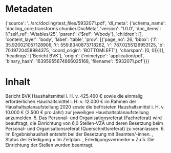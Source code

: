 # Metadaten
{'source': '../src/docling/test_files/5932071.pdf', 'dl_meta': {'schema_name': 'docling_core.transforms.chunker.DocMeta', 'version': '1.0.0', 'doc_items': [{'self_ref': '#/tables/25', 'parent': {'$ref': '#/body'}, 'children': [], 'content_layer': 'body', 'label': 'table', 'prov': [{'page_no': 26, 'bbox': {'l': 35.920021057128906, 't': 559.8340873718262, 'r': 787.0255126953125, 'b': 70.19720458984375, 'coord_origin': 'BOTTOMLEFT'}, 'charspan': [0, 0]}]}], 'headings': ['Bericht BVK'], 'origin': {'mimetype': 'application/pdf', 'binary_hash': 16395955674866025168, 'filename': '5932071.pdf'}}}

# Inhalt
Bericht BVK
Haushaltsmittel i. H. v. 425.460 € sowie die einmalig erforderlichen Haushaltsmittel i. H. v. 12.000 € im Rahmen der Haushaltsplanaufstellung 2020 sowie die befristeten Haushaltsmittel i. H. v. 10.000 € (2.500 € pro Jahr) zur jeweiligen Haushaltsplanaufstellung anzumelden. 5. Das Personal- und Organisationsreferat (Fachreferat) wird beauftragt, die Einrichtung von 6,0 Stellen-VZÄ und deren Besetzung beim Personal- und Organisationsreferat (Querschnittsreferat) zu veranlassen. 6. Im Ergebnishaushalt entsteht bei der Besetzung mit Beamten/-innen. , Status der Erledigung = Im Zeitplan. , Erledigungsvermerke = Zu 5. Die Einrichtung der Stellen wurden beantragt.